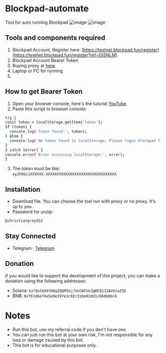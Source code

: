# Blockpad-automate
Tool for auto running Blockpad
![image](https://github.com/user-attachments/assets/ee9ffed7-88a2-4fe6-a0e9-e0103aed3f86)
![image](https://github.com/user-attachments/assets/35a64b14-2e56-4f02-b438-84d8a3d55e9a)




## Tools and components required
1. Blockpad Account, Register here: [https://testnet.blockpad.fun/register](https://testnet.blockpad.fun/register?ref=GISNLM).
2. Blockpad Account Bearer Token
3. Buying proxy at [here](https://app.proxies.fo/ref/2fe2c521-8a31-47f2-5f90-776f2627dd01).
4. Laptop or PC for running
5. 
## How to get Bearer Token
1. Open your browser console, here's the tutorial [YouTube](https://www.youtube.com/watch?v=Vmi-mVcn1uQ&ab_channel=SpeedyTutorials)
2. Paste this script to browser console:
  ```bash
  try {
  const token = localStorage.getItem('token');
  if (token) {
    console.log('Token found:', token);
  } else {
    console.log('No token found in localStorage, Please login blockpad first: https://testnet.blockpad.fun/register?ref=TZSXOS');
  }
} catch (error) {
  console.error('Error accessing localStorage:', error);
}
  ```
3. The token must be like: `eyJhbGciXXXXXX.XXXXXXXXXXXXXXXXXXXXXXXXXXXXXXXX`
## Installation
- Download file. You can choose the tool run with proxy or no proxy. It's up to you.
- Password for unzip:
```bash
@christiangrey922
```
## Stay Connected

- Telegram : [Telegram](https://t.me/xamdepin)

## Donation

If you would like to support the development of this project, you can make a donation using the following addresses:

- Solana: `Gz7QxSUXXYH6pZQQPGxj7nU3AFUxZgMCB112AVVzaZSE`
- BNB: `0xf61dbe74a5e0e197e1c92c316ed1dd1c88db6bc6`

# Notes
- Run this bot, use my referral code if you don't have one.
- You can just run this bot at your own risk, I'm not responsible for any loss or damage caused by this bot.
- This bot is for educational purposes only.
